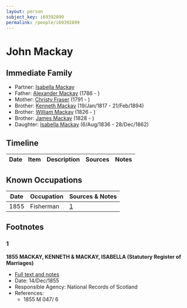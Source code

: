 ```yaml
---
layout: person
subject_key: i69392899
permalink: /people/i69392899
---
```


# John Mackay

## Immediate Family

* Partner: [Isabella Mackay](./@86403902@-isabella-mackay-b-d.md)
* Father: [Alexander Mackay](./@28762468@-alexander-mackay-b1786-d.md) (1786 - )
* Mother: [Christy Fraser](./@91889557@-christy-fraser-b1791-d.md) (1791 - )
* Brother: [Kenneth Mackay](./@21362348@-kenneth-mackay-b1817-1-19-d1894-2-21.md) (19/Jan/1817 - 21/Feb/1894)
* Brother: [William Mackay](./@15516484@-william-mackay-b1826-d.md) (1826 - )
* Brother: [James Mackay](./@57588096@-james-mackay-b1828-d.md) (1828 - )
* Daughter: [Isabella Mackay](./@32127758@-isabella-mackay-b1836-8-6-d1862-12-28.md) (6/Aug/1836 - 28/Dec/1862)

## Timeline

Date | Item | Description | Sources | Notes
---|---|---|---|---

## Known Occupations

Date | Occupation | Sources & Notes
---|---|---
1855 | Fisherman | [1](#1)

## Footnotes

### 1

**1855 MACKAY, KENNETH & MACKAY, ISABELLA (Statutory Register of Marriages)**

* [Full text and notes](../sources/@60749102@-1855-mackay,-kenneth-&-mackay,-isabella-statutory-register-of-marriages-.md)
* Date: 14/Dec/1855
* Responsible Agency: National Records of Scotland
* References: 
  * 1855 M 047/ 6

